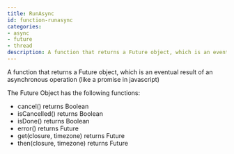 ```yaml
---
title: RunAsync
id: function-runasync
categories:
- async
- future
- thread
description: A function that returns a Future object, which is an eventual result of an asynchronous operation
---
```


A function that returns a Future object, which is an eventual result of an asynchronous operation (like a promise in javascript)

The Future Object has the following functions:

- cancel() returns Boolean
- isCancelled() returns Boolean
- isDone() returns Boolean
- error() returns Future
- get(closure, timezone) returns Future
- then(closure, timezone) returns Future
